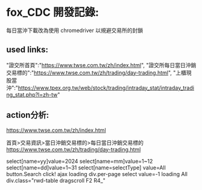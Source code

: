 # fox_CDC 開發記錄:

每日當沖下載改為使用 chromedriver 以規避交易所的封鎖

## used links:
"證交所首頁":"https://www.twse.com.tw/zh/index.html",
"證交所每日當日沖銷交易標的":"https://www.twse.com.tw/zh/trading/day-trading.html",
"上櫃現股當沖":"https://www.tpex.org.tw/web/stock/trading/intraday_stat/intraday_trading_stat.php?l=zh-tw"

## action分析:

https://www.twse.com.tw/zh/index.html

首頁>交易資訊>當日沖銷交易標的>每日當日沖銷交易標的
https://www.twse.com.tw/zh/trading/day-trading.html

select[name=yy]value=2024 select[name=mm]value=1~12 select[name=dd]value=1~31
select[name=selectType] value=All
button.Search click!
ajax loading
div.per-page select value=-1
loading All
div.class="rwd-table dragscroll F2 R4_" 